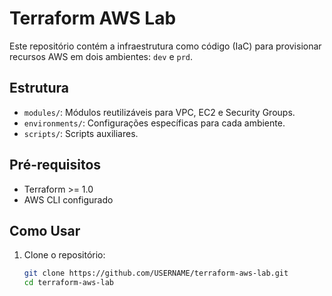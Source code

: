 # Terraform AWS Lab

Este repositório contém a infraestrutura como código (IaC) para provisionar recursos AWS em dois ambientes: `dev` e `prd`.

## Estrutura

- `modules/`: Módulos reutilizáveis para VPC, EC2 e Security Groups.
- `environments/`: Configurações específicas para cada ambiente.
- `scripts/`: Scripts auxiliares.

## Pré-requisitos

- Terraform >= 1.0
- AWS CLI configurado

## Como Usar

1. Clone o repositório:
   ```bash
   git clone https://github.com/USERNAME/terraform-aws-lab.git
   cd terraform-aws-lab
